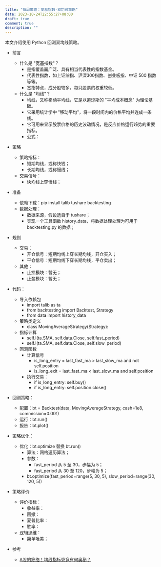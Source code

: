 ```yaml
---
title: "每周策略：宽基指数-双均线策略"
date: 2023-10-24T22:55:27+08:00
draft: true
comment: true
description: ""
---
```


本文介绍使用 Python 回测双均线策略。

- 前言
  - 什么是 "宽基指数"？
    - 是指覆盖面广泛、具有相当代表性的指数基金。
    - 代表性指数，如上证综指、沪深300指数、创业板指、中证 500 指数等等。
    - 宽指特点，成分股较多，每只股票的权重较低。
  - 什么是 "均线"？
    - 均线，又称移动平均线，它是以道琼斯的 "平均成本概念" 为理论基础。
    - 它采用统计学中 "移动平均"，将一段时间内的价格平均并连成一条线。
    - 它可用来显示股票价格的历史波动情况，是反应价格运行趋势的重要指标。
    - 公式：
- 策略
  - 策略指标：
    - 短期均线，或称快钱；
    - 长期均线，或称慢线；
  - 交易信号：
    - 快均线上穿慢线；
- 准备
  - 依赖下载：pip install talib tushare  backtesting 
  - 数据处理：
    - 数据来源，假设选自于 tushare；
    - 实现一个工具函数 history_data，将数据处理处理为可用于 backtesting.py 的数据；
- 规则
  - 交易：
    - 开仓信号：短期均线上穿长期均线，开仓买入；
    - 平仓信号：短期均线下穿长期均线，平仓卖出；
  - 其他：
    - 止损模块：暂无；
    - 止盈模块：暂无；
- 代码：
  - 导入依赖包
    - import talib as ta
    - from backtesting import Backtest, Strategy
    - from data import history_data
  - 策略类定义
    - class MovingAverageStrategy(Strategy):
  - 指标计算
    - self.I(ta.SMA, self.data.Close, self.fast_period)
    - self.I(ta.SMA, self.data.Close, self.slow_period)
  - 回测函数
    - 计算信号
      - is_long_entry = last_fast_ma > last_slow_ma and not self.position
      - is_long_exit = last_fast_ma < last_slow_ma and self.position
    - 执行交易：
      - if is_long_entry: self.buy()
      - if is_long_entry: self.position.close()
- 回测策略：
  - 配置：bt = Backtest(data, MovingAverageStrategy, cash=1e8, commission=0.001)
  - 运行：bt.run()
  - 报告：bt.plot()
- 策略优化：
  - 优化：bt.optimize 替换 bt.run()
    - 算法：网格遍历算法；
    - 参数：
      - fast_period 从 5 至 30，步幅为 5；
      - fast_period 从 30 至 120，步幅为 5；
    - bt.optimize(fast_period=range(5, 30, 5), slow_period=range(30, 120, 5))
- 策略评价
  - 评价指标：
    - 收益率：
    - 回撤：
    - 夏普比率：
    - 胜率：
  - 逻辑思维：
    - 简单唯美；

- 参考
  - [A股的筋络！均线指标究竟有何奥秘？](https://www.21jingji.com/article/20230123/herald/d8f87754436b8418270afc3bc7e1ed44.html#:~:text=%E6%89%80%E8%B0%93%E5%9D%87%E7%BA%BF%EF%BC%8C%E5%8F%88%E5%8F%AB%E7%A7%BB%E5%8A%A8,%E4%BB%B7%E6%A0%BC%E7%9A%84%E5%8E%86%E5%8F%B2%E6%B3%A2%E5%8A%A8%E6%83%85%E5%86%B5%E3%80%82)
